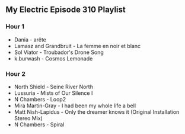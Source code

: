 ## My Electric Episode 310 Playlist

### Hour 1
* Dania - arête
* Lamasz and Grandbruit - La femme en noir et blanc
* Sol Viator - Troubador's Drone Song
* k.burwash - Cosmos Lemonade

### Hour 2
* North Shield - Seine River North
* Lussuria - Mists of Our Silence I
* N Chambers - Loop2
* Mira Martin-Gray - I had been my whole life a bell
* Matt Nish-Lapidus - Only the dreamer knows it (Original Installation Stereo Mix)
* N Chambers - Spiral
